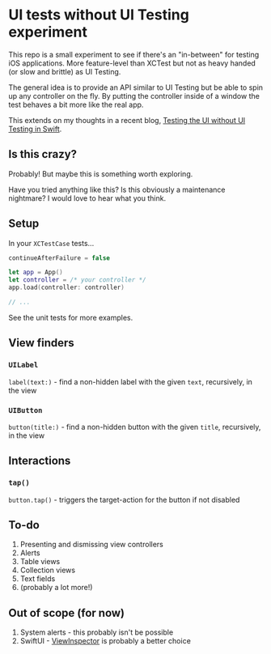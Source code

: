 # UI tests without UI Testing experiment

This repo is a small experiment to see if there's an "in-between" for testing iOS applications. More feature-level than XCTest but not as heavy handed (or slow and brittle) as UI Testing.

The general idea is to provide an API similar to UI Testing but be able to spin up any controller on the fly. By putting the controller inside of a window the test behaves a bit more like the real app.

This extends on my thoughts in a recent blog, [Testing the UI without UI Testing in Swift](https://masilotti.com/testing-ui-without-ui-testing/).

## Is this crazy?

Probably! But maybe this is something worth exploring.

Have you tried anything like this? Is this obviously a maintenance nightmare? I would love to hear what you think.

## Setup

In your `XCTestCase` tests...

```swift
continueAfterFailure = false

let app = App()
let controller = /* your controller */
app.load(controller: controller)

// ...
```

See the unit tests for more examples.

## View finders

### `UILabel`

`label(text:)` - find a non-hidden label with the given `text`, recursively, in the view

### `UIButton`

`button(title:)` - find a non-hidden button with the given `title`, recursively, in the view

## Interactions

### `tap()`

`button.tap()` - triggers the target-action for the button if not disabled

## To-do

1. Presenting and dismissing view controllers
1. Alerts
1. Table views
1. Collection views
1. Text fields
1. (probably a lot more!)

## Out of scope (for now)

1. System alerts - this probably isn't be possible
1. SwiftUI - [ViewInspector](https://github.com/nalexn/ViewInspector) is probably a better choice
